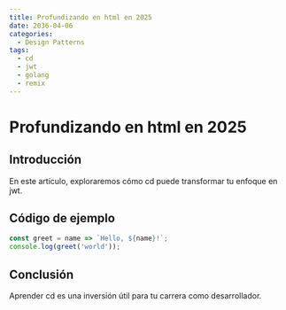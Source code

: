 ```yaml
---
title: Profundizando en html en 2025
date: 2036-04-06
categories:
  - Design Patterns
tags:
  - cd
  - jwt
  - golang
  - remix
---
```


# Profundizando en html en 2025

## Introducción

En este artículo, exploraremos cómo cd puede transformar tu enfoque en jwt.

## Código de ejemplo

```javascript
const greet = name => `Hello, ${name}!`;
console.log(greet('world'));
```

## Conclusión

Aprender cd es una inversión útil para tu carrera como desarrollador.